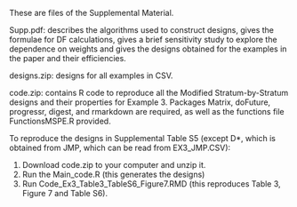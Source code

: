These are files of the Supplemental Material.

Supp.pdf: describes the algorithms used to construct designs, gives the formulae for DF calculations, gives a brief sensitivity study to explore the dependence on weights and gives the designs obtained for the examples in the paper and their efficiencies.

designs.zip: designs for all examples in CSV.

code.zip: contains R code to reproduce all the Modified Stratum-by-Stratum designs and their properties for Example 3.
Packages Matrix, doFuture, progressr, digest, and rmarkdown are required, as well as the functions file FunctionsMSPE.R provided. 

To reproduce the designs in Supplemental Table S5 (except D*, which is obtained from JMP, which can be read from EX3_JMP.CSV):
1) Download code.zip to your computer and unzip it.
2) Run the Main_code.R (this generates the designs)
3) Run Code_Ex3_Table3_TableS6_Figure7.RMD (this reproduces Table 3, Figure 7 and Table S6).
